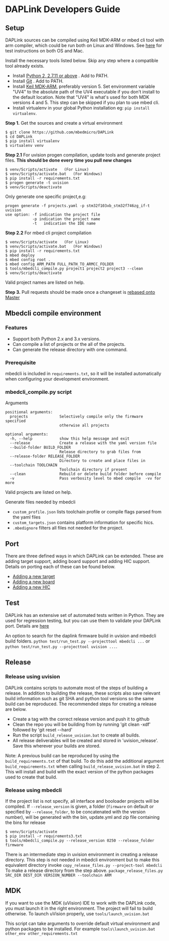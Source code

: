 # DAPLink Developers Guide

## Setup
DAPLink sources can be compiled using Keil MDK-ARM or mbed cli tool with arm compiler, which could be run both on Linux and Windows. See  [here](AUTOMATED_TESTS.md) for test instructions on both OS and Mac.

Install the necessary tools listed below. Skip any step where a compatible tool already exists.

* Install [Python 2, 2.7.11 or above](https://www.python.org/downloads/) . Add to PATH.
* Install [Git](https://git-scm.com/downloads) . Add to PATH.
* Install [Keil MDK-ARM](https://www.keil.com/download/product/), preferably version 5. Set environment variable "UV4" to the absolute path of the UV4 executable if you don't install to the default location. Note that "UV4" is what's used for both MDK versions 4 and 5. This step can be skipped if you plan to use mbed cli.
* Install virtualenv in your global Python installation eg: `pip install virtualenv`.


**Step 1.** Get the sources and create a virtual environment

```
$ git clone https://github.com/mbedmicro/DAPLink
$ cd DAPLink
$ pip install virtualenv
$ virtualenv venv
```

**Step 2.1** For uvision progen compilation, update tools and generate project files. **This should be done every time you pull new changes**

```
$ venv/Scripts/activate   (For Linux)
$ venv/Scripts/activate.bat   (For Windows)
$ pip install -r requirements.txt
$ progen generate -t uvision
$ venv/Scripts/deactivate
```
Only generate one specific project,e.g:
```generate one project
progen generate -f projects.yaml -p stm32f103xb_stm32f746zg_if-t uvision
use option: -f indication the project file
            -p indication the project name
            -t   indication the IDE name 
```

**Step 2.2** For mbed cli project compilation
```
$ venv/Scripts/activate   (For Linux)
$ venv/Scripts/activate.bat   (For Windows)
$ pip install -r requirements.txt
$ mbed deploy
$ mbed config root .
$ mbed config ARM_PATH FULL_PATH_TO_ARMCC_FOLDER
$ tools/mbedcli_compile.py project1 project2 project3 --clean
$ venv/Scripts/deactivate
```
Valid project names are listed on help.


**Step 3.** Pull requests should be made once a changeset is [rebased onto Master](https://www.atlassian.com/git/tutorials/merging-vs-rebasing/workflow-walkthrough)

## Mbedcli compile environment

### Features
- Support both Python 2.x and 3.x versions.
- Can compile a list of projects or the all of the projects.
- Can generate the release directory with one command.

### Prerequisite
mbedcli is included in `requirements.txt`, so it will be installed automatically when configuring
your development environment.

### mbedcli_compile.py script
Arguments
```
positional arguments:
  projects              Selectively compile only the firmware specified
                        otherwise all projects

optional arguments:
  -h, --help            show this help message and exit
  --release             Create a release with the yaml version file
  --build-folder BUILD_FOLDER
                        Release directory to grab files from
  --release-folder RELEASE_FOLDER
                        Directory to create and place files in
  --toolchain TOOLCHAIN
                        Toolchain directory if present
  --clean               Rebuild or delete build folder before compile
  -v                    Pass verbosity level to mbed compile  -vv for more
```
Valid projects are listed on help.

Generate files needed by mbedcli
* `custom_profile.json` lists toolchain profile or compile flags parsed from the yaml files
* `custom_targets.json` contains platform information for specific hics.
* `.mbedignore` filters all files not needed for the project.

## Port
There are three defined ways in which DAPLink can be extended. These are adding target support, adding board support and adding HIC support. Details on porting each of these can be found below.

* [Adding a new target](PORT_TARGET.md)
* [Adding a new board](PORT_BOARD.md)
* [Adding a new HIC](PORT_HIC.md)


## Test
DAPLink has an extensive set of automated tests written in Python. They are used for regression testing, but you can use them to validate your DAPLink port. Details are [here](AUTOMATED_TESTS.md)

An option to search for the daplink firmware build in uvision and mbedcli build folders.
`python test/run_test.py --projecttool mbedcli ...` or `python test/run_test.py --projecttool uvision ...`.

## Release

### Release using uvision

DAPLink contains scripts to automate most of the steps of building a release. In addition to building the release, these scripts also save relevant build information such as git SHA and python tool versions so the same build can be reproduced. The recommended steps for creating a release are below.

* Create a tag with the correct release version and push it to github
* Clean the repo you will be building from by running 'git clean -xdf' followed by 'git reset --hard'
* Run the script ``build_release_uvision.bat`` to create all builds.
* All release deliverables will be created and stored in 'uvision_release'. Save this wherever your builds are stored.

Note: A previous build can be reproduced by using the ``build_requirements.txt`` of that build.
To do this add the additional argument ``build_requirements.txt`` when calling ``build_release_uvision.bat`` in step 2.
This will install and build with the exact version of the python packages used to create that build.

### Release using mbedcli

If the project list is not specify, all interface and booloader projects will be compiled. If `--release_version` is given, a folder (`firmware` on default or specified by `--release_folder`, to be concatenated with the version number), will be generated with the bin, update.yml and zip file containing the bins for release
```
$ venv/Scripts/activate
$ pip install -r requirements3.txt
$ tools/mbedcli_compile.py --release_version 0250 --release_folder firmware
```

There is an intermediate step in uvision environment in creating a release directory. This step is not needed in mbedcli environment but to make this equivalent directory invoke
`copy_release_files.py --project-tool mbedcli`
To make a release directory from the step above.
`package_release_files.py SRC_DIR DEST_DIR VERSION_NUMBER --toolchain ARM`

## MDK
If you want to use the MDK (uVision) IDE to work with the DAPLink code, you must launch it in the right environment. The project will fail to build otherwise. To launch uVision properly, use ``tools/launch_uvision.bat``

This script can take arguments to override default virtual environment and python packages to be installed. For example `tools\launch_uvision.bat other_env other_requirements.txt`
